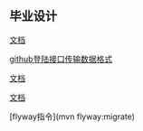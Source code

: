 ## 毕业设计
[文档](asdgasf)

[github登陆接口传输数据格式](https://developer.github.com/apps/building-oauth-apps/authorizing-oauth-apps/)

[文档]()

[文档]()

[flyway指令](mvn flyway:migrate)